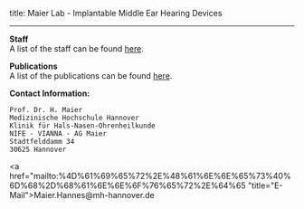 title: Maier Lab - Implantable Middle Ear Hearing Devices

*************************************
**Staff**  
A list of the staff can be found [here](maier/staff.html). 
   
**Publications**   
A list of the publications can be found [here](maier/publications.html).

**Contact Information:**

    Prof. Dr. H. Maier
    Medizinische Hochschule Hannover
    Klinik für Hals-Nasen-Ohrenheilkunde
	NIFE - VIANNA - AG Maier
	Stadtfelddamm 34
	30625 Hannover

<a href="&#x6d;&#x61;&#x69;&#x6c;&#x74;&#x6f;&#x3a;%4D%61%69%65%72%2E%48%61%6E%6E%65%73%40%6D%68%2D%68%61%6E%6E%6F%76%65%72%2E%64%65 "title="&#x45;&#x2d;&#x4d;&#x61;&#x69;&#x6c;">&#x4d;&#x61;&#x69;&#x65;&#x72;&#x2e;&#x48;&#x61;&#x6e;&#x6e;&#x65;&#x73;&#x40;&#x6d;&#x68;&#x2d;&#x68;&#x61;&#x6e;&#x6e;&#x6f;&#x76;&#x65;&#x72;&#x2e;&#x64;&#x65;</a>
